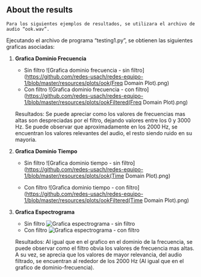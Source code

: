 ## About the results

	Para los siguientes ejemplos de resultados, se utilizara el archivo de audio “ook.wav”.
Ejecutando el archivo de programa “testing1.py”, se obtienen las siguientes graficas asociadas:

1. **Grafica Dominio Frecuencia**

	* Sin filtro
	![Grafica dominio frecuencia - sin filtro](https://github.com/redes-usach/redes-equipo-1/blob/master/resources/plots/ook(Freq Domain Plot).png)
	* Con filtro
	![Grafica dominio frecuencia - con filtro](https://github.com/redes-usach/redes-equipo-1/blob/master/resources/plots/ookFiltered(Freq Domain Plot).png)


	Resultados: Se puede apreciar como los valores de frecuencias mas altas son despreciadas por el filtro, dejando valores entre los 0 y 3000 Hz. Se puede observar que aproximadamente en los 2000 Hz, se encuentran los valores relevantes del audio, el resto siendo ruido en su mayoria.




2. **Grafica Dominio Tiempo**

	* Sin filtro
	![Grafica dominio tiempo - sin filtro](https://github.com/redes-usach/redes-equipo-1/blob/master/resources/plots/ook(Time Domain Plot).png)

	* Con filtro
	![Grafica dominio tiempo - con filtro](https://github.com/redes-usach/redes-equipo-1/blob/master/resources/plots/ookFiltered(Time Domain Plot).png)




3. **Grafica Espectrograma**


	* Sin filtro
	![Grafica espectrograma - sin filtro](https://github.com/redes-usach/redes-equipo-1/blob/master/resources/plots/ook(Spectogram).png)
	* Con filtro
	![Grafica espectrograma - con filtro](https://github.com/redes-usach/redes-equipo-1/blob/master/resources/plots/ookFiltered(Spectogram).png)

	Resultados: Al igual que en el grafico en el dominio de la frecuencia, se puede observar como el filtro obvia los valores de frecuencia mas altas. A su vez, se aprecia que los valores de mayor relevancia, del audio filtrado, se encuentran al rededor de los 2000 Hz (Al igual que en el grafico de dominio-frecuencia).
